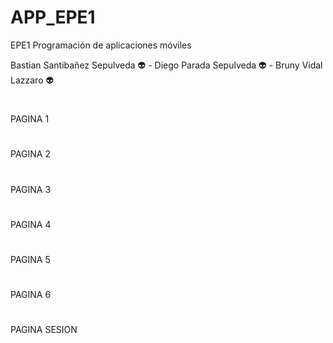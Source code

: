 # APP_EPE1
EPE1 Programación de aplicaciones móviles

 Bastian Santibañez Sepulveda :alien: - Diego Parada Sepulveda :alien: - Bruny Vidal Lazzaro :alien:
 #
 PAGINA 1
 
 # 
 PAGINA 2
 
 # 
 PAGINA 3
 
 # 
 PAGINA 4
 
 #
 PAGINA 5
 
 #
 PAGINA 6
 
 #
 PAGINA SESION
